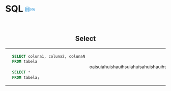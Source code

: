 
# SQL <img src="https://raw.githubusercontent.com/gusantos1/icons/main/iconsql.png" width="30">

<div align="center">

<table>
<p align="center"><img align="center"><h2>Select</h2></p>
<tr>
<td>

  ```sql
    SELECT coluna1, coluna2, colunaN
    FROM tabela

    SELECT *
    FROM tabela;
  
  ```
</td>
<td>
<p>
oaisuiahuishauihsuiahuisahuishauihsiua
</p>
</td>
</tr>
</table>
</div>





